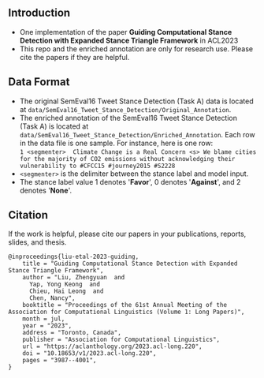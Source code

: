 ## Introduction
* One implementation of the paper __Guiding Computational Stance Detection with Expanded Stance Triangle Framework__ in ACL2023 <br>
* This repo and the enriched annotation are only for research use. Please cite the papers if they are helpful. <br>

## Data Format
+ The original SemEval16 Tweet Stance Detection (Task A) data is located at `data/SemEval16_Tweet_Stance_Detection/Original_Annotation`.
+ The enriched annotation of the SemEval16 Tweet Stance Detection (Task A) is located at `data/SemEval16_Tweet_Stance_Detection/Enriched_Annotation`.
Each row in the data file is one sample. For instance, here is one row:<br>
`1 <segmenter>  Climate Change is a Real Concern <s> We blame cities for the majority of CO2 emissions without acknowledging their vulnerability to #CFCC15 #journey2015 #S2228`<br>
+ `<segmenter>` is the delimiter between the stance label and model input.<br>
+ The stance label value 1 denotes '__Favor__', 0 denotes '__Against__', and 2 denotes '__None__'.<br>

## Citation
If the work is helpful, please cite our papers in your publications, reports, slides, and thesis.<br>

```
@inproceedings{liu-etal-2023-guiding,
    title = "Guiding Computational Stance Detection with Expanded Stance Triangle Framework",
    author = "Liu, Zhengyuan  and
      Yap, Yong Keong  and
      Chieu, Hai Leong  and
      Chen, Nancy",
    booktitle = "Proceedings of the 61st Annual Meeting of the Association for Computational Linguistics (Volume 1: Long Papers)",
    month = jul,
    year = "2023",
    address = "Toronto, Canada",
    publisher = "Association for Computational Linguistics",
    url = "https://aclanthology.org/2023.acl-long.220",
    doi = "10.18653/v1/2023.acl-long.220",
    pages = "3987--4001",
}

```

